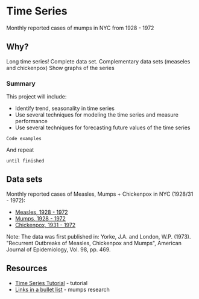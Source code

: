 # Time Series

Monthly reported cases of mumps in NYC from 1928 - 1972

## Why?

Long time series! Complete data set. Complementary data sets (measeles and chickenpox)
Show graphs of the series

### Summary

This project will include:
* Identify trend, seasonality in time series
* Use several techniques for modeling the time series and measure performance
* Use several techniques for forecasting future values of the time series

```
Code examples
```

And repeat

```
until finished
```

## Data sets
Monthly reported cases of Measles, Mumps + Chickenpox in NYC (1928/31 - 1972):

* [Measles, 1928 - 1972](https://datamarket.com/data/set/22z3/monthly-reported-number-of-cases-of-measles-new-york-city-1928-1972#!ds=22z3&display=line)
* [Mumps, 1928 - 1972](https://datamarket.com/data/set/22st/monthly-reported-number-of-cases-of-mumps-new-york-city-1928-1972#!ds=22st&display=line)
* [Chickenpox, 1931 - 1972](https://datamarket.com/data/set/22v7/monthly-reported-number-of-chickenpox-new-york-city-1931-1972#!ds=22v7&display=line)

Note: The data was first published in: Yorke, J.A. and London, W.P. (1973). "Recurrent Outbreaks of Measles, Chickenpox and Mumps", American Journal of Epidemiology, Vol. 98, pp. 469.

## Resources

* [Time Series Tutorial](https://github.com/Yorko/mlcourse.ai/blob/master/jupyter_english/topic09_time_series/topic9_part1_time_series_python.ipynb) - tutorial
* [Links in a bullet list](https://maven.apache.org/) - mumps research


